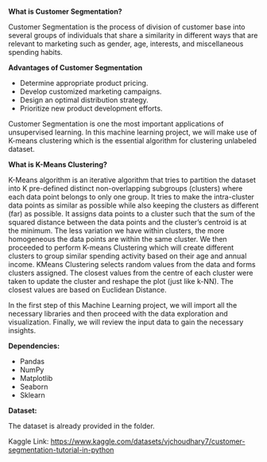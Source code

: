 **What is Customer Segmentation?**

Customer Segmentation is the process of division of customer base into several groups of individuals that share a similarity in different ways that are relevant to marketing such as gender, age, interests, and miscellaneous spending habits.

**Advantages of Customer Segmentation**

* Determine appropriate product pricing.
* Develop customized marketing campaigns.
* Design an optimal distribution strategy.
* Prioritize new product development efforts.

Customer Segmentation is one the most important applications of unsupervised learning. In this machine learning project, we will make use of K-means clustering which is the essential algorithm for clustering unlabeled dataset.

**What is K-Means Clustering?**

K-Means algorithm is an iterative algorithm that tries to partition the dataset into K pre-defined distinct non-overlapping subgroups (clusters) where each data point belongs to only one group. It tries to make the intra-cluster data points as similar as possible while also keeping the clusters as different (far) as possible. It assigns data points to a cluster such that the sum of the squared distance between the data points and the cluster’s centroid is at the minimum. The less variation we have within clusters, the more homogeneous the data points are within the same cluster. We then proceeded to perform K-means Clustering which will create different clusters to group similar spending activity based on their age and annual income. KMeans Clustering selects random values from the data and forms clusters assigned. The closest values from the centre of each cluster were taken to update the cluster and reshape the plot (just like k-NN). The closest values are based on Euclidean Distance.


In the first step of this Machine Learning project, we will import all the necessary libraries and then proceed with the data exploration and visualization. Finally, we will review the input data to gain the necessary insights.


**Dependencies:**

* Pandas
* NumPy
* Matplotlib
* Seaborn
* Sklearn

**Dataset:**

The dataset is already provided in the folder.

Kaggle Link: https://www.kaggle.com/datasets/vjchoudhary7/customer-segmentation-tutorial-in-python
